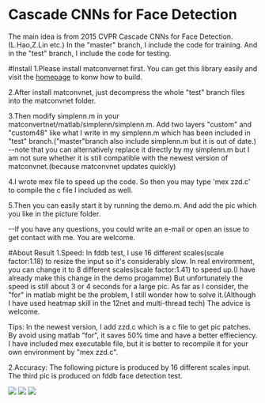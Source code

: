# Cascade CNNs for Face Detection
The main idea is from 2015 CVPR Cascade CNNs for Face Detection.(L.Hao,Z.Lin etc.)
In the "master" branch, I include the code for training. And in the "test" branch, I include the code for testing.

#Install
1.Please install matconvernet first. You can get this library easily and visit the [homepage](http://www.vlfeat.org/matconvnet) to konw how to build.

2.After install matconvnet, just decompress the whole "test" branch files into the matconvnet folder.

3.Then modify simplenn.m in your matconvertnet/matlab/simplenn/simplenn.m.
Add two layers "custom" and "custom48" like what I write in my simplenn.m which has been included in "test" branch.("master"branch also include simplenn.m but it is out of date.)
--note that you can alternatively replace it directly by my simplenn.m but I am not sure whether it is still compatible with the newest version of matconvnet.(because matconvnet updates quickly)

4.I wrote mex file to speed up the code. So then you may type 'mex zzd.c' to compile the c file I included as well. 

5.Then you can easily start it by running the demo.m. And add the pic which you like in the picture folder.

--If you have any questions, you could write an e-mail or open an issue to get contact with me. You are welcome.

#About Result
1.Speed: In fddb test, I use 16 different scales(scale factor:1.18) to resize the input so it's considerably slow. In real environment, you can change it to 8 different scales(scale factor:1.41) to speed up.(I have already make this change in the demo progamme) But unfortunately the speed is still about 3 or 4 seconds for a large pic. As far as I consider, the "for" in matlab might be the problem, I still wonder how to solve it.(Although I have used heatmap skill in the 12net and multi-thread tech) The advice is welcome.

Tips: In the newest version, I add zzd.c which is a c file to get pic patches. By avoid using matlab "for", it saves 50% time and have a better effieciency.  I have included mex executable file, but it is better to recompile it for your own environment by "mex zzd.c". 

2.Accuracy: The following picture is produced by 16 different scales input. The third pic is produced on fddb face detection test.

![](https://github.com/layumi/2015_Face_Detection/blob/test/test/p1597154992.jpg)
![](https://github.com/layumi/2015_Face_Detection/blob/test/show2.png)
![](https://github.com/layumi/2015_Face_Detection/blob/test/discROC-compare.png)

